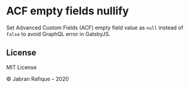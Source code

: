 # ACF empty fields nullify

Set Advanced Custom Fields (ACF) empty field value as `null` instead of `false` to avoid GraphQL error in GatsbyJS.

## License

MIT License

&copy; Jabran Rafique &ndash; 2020
